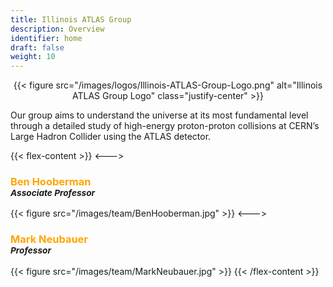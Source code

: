 ```yaml
---
title: Illinois ATLAS Group
description: Overview
identifier: home
draft: false 
weight: 10
---
```


<center>
{{< figure src="/images/logos/Illinois-ATLAS-Group-Logo.png" alt="Illinois ATLAS Group Logo" class="justify-center" >}}
</center>

Our group aims to understand the universe at its most fundamental level through a detailed study of high-energy proton-proton collisions at CERN’s Large Hadron Collider using the ATLAS detector.

{{< flex-content >}}
<--->
<h3><span style="color:orange">Ben Hooberman</span> <br><small><i>Associate Professor</i></small><br></h3>
{{< figure src="/images/team/BenHooberman.jpg" >}}
<--->
<h3><span style="color:orange">Mark Neubauer</span> <br><small><i>Professor</i></small><br></h3>
{{< figure src="/images/team/MarkNeubauer.jpg" >}}
{{< /flex-content >}}